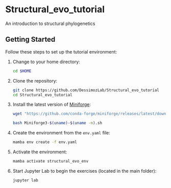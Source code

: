 # Structural_evo_tutorial
An introduction to structural phylogenetics
## Getting Started

Follow these steps to set up the tutorial environment:

1. Change to your home directory:
    ```bash
    cd $HOME
    ```

2. Clone the repository:
    ```bash
    git clone https://github.com/DessimozLab/Structural_evo_tutorial
    cd Structural_evo_tutorial
    ```

3. Install the latest version of [Miniforge](https://github.com/conda-forge/miniforge/):
    ```bash
    wget "https://github.com/conda-forge/miniforge/releases/latest/download/Miniforge3-$(uname)-$(uname -m).sh"

    bash Miniforge3-$(uname)-$(uname -m).sh

    ```

4. Create the environment from the `env.yaml` file:
    ```bash
    mamba env create -f env.yaml
    ```

5. Activate the environment:
    ```bash
    mamba activate structural_evo_env
    ```

6. Start Jupyter Lab to begin the exercises (located in the main folder):
    ```bash
    jupyter lab
    ```